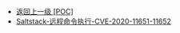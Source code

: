 - [返回上一级 [POC]](/5、服务器应用漏洞/Saltstack/POC)
- [Saltstack-远程命令执行-CVE-2020-11651-11652](/5、服务器应用漏洞/Saltstack/POC/Saltstack-远程命令执行-CVE-2020-11651-11652/)
